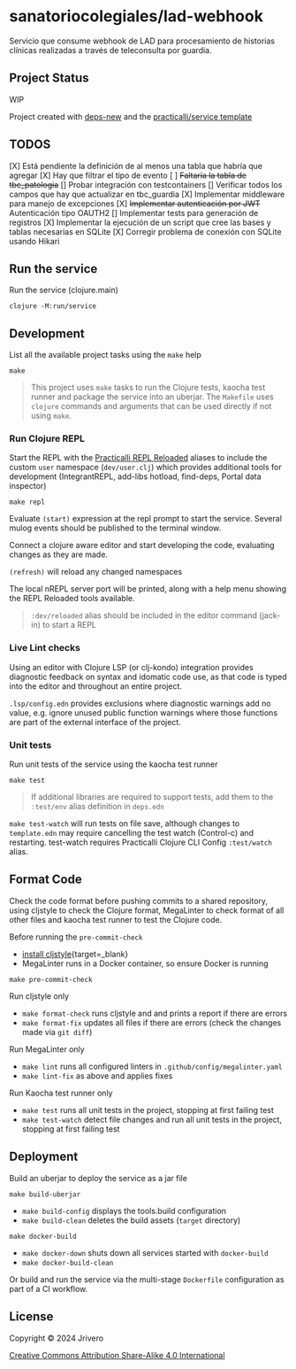 # sanatoriocolegiales/lad-webhook

Servicio que consume webhook de LAD para procesamiento de historias clínicas realizadas a través de teleconsulta por guardia.

## Project Status

WIP

Project created with [deps-new](https://github.com/seancorfield/deps-new) and the [practicalli/service template](https://github.com/practicalli/project-templates)

## TODOS

[X] Está pendiente la definición de al menos una tabla que habría que agregar
[X]  Hay que filtrar el tipo de evento
[ ] ~~Faltaría la tabla de tbc_patologia~~
[] Probar integración con testcontainers
[] Verificar todos los campos que hay que actualizar en tbc_guardia
[X] Implementar middleware para manejo de excepciones 
[X] ~~Implementar autenticación por JWT~~ Autenticación tipo OAUTH2
[] Implementar tests para generación de registros
[X] Implementar la ejecución de un script que cree las bases y tablas necesarias en SQLite
[X] Corregir problema de conexión con SQLite usando Hikari

## Run the service

Run the service (clojure.main)

```shell
clojure -M:run/service
```

## Development

List all the available project tasks using the `make` help

```shell
make
```

> This project uses `make` tasks to run the Clojure tests, kaocha test runner and package the service into an uberjar.  The `Makefile` uses `clojure` commands and arguments that can be used directly if not using `make`.

### Run Clojure REPL

Start the REPL with the [Practicalli REPL Reloaded](https://practical.li/clojure/clojure-cli/repl-reloaded/) aliases to include the custom `user` namespace (`dev/user.clj`) which provides additional tools for development (IntegrantREPL, add-libs hotload, find-deps, Portal data inspector)

```shell
make repl
```

Evaluate `(start)` expression at the repl prompt to start the service.  Several mulog events should be published to the terminal window.

Connect a clojure aware editor and start developing the code, evaluating changes as they are made.

`(refresh)` will reload any changed namespaces

The local nREPL server port will be printed, along with a help menu showing the REPL Reloaded tools available.

> `:dev/reloaded` alias should be included in the editor command (jack-in) to start a REPL


### Live Lint checks

Using an editor with Clojure LSP (or clj-kondo) integration provides diagnostic feedback on syntax and idomatic code use, as that code is typed into the editor and throughout an entire project.

`.lsp/config.edn` provides exclusions where diagnostic warnings add no value, e.g. ignore unused public function warnings where those functions are part of the external interface of the project.


### Unit tests

Run unit tests of the service using the kaocha test runner

```shell
make test
```

> If additional libraries are required to support tests, add them to the `:test/env` alias definition in `deps.edn`

`make test-watch` will run tests on file save, although changes to `template.edn` may require cancelling the test watch (Control-c) and restarting.  test-watch requires Practicalli Clojure CLI Config `:test/watch` alias.

## Format Code

Check the code format before pushing commits to a shared repository, using cljstyle to check the Clojure format, MegaLinter to check format of all other files and kaocha test runner to test the Clojure code.

Before running the `pre-commit-check`

- [install cljstyle](https://github.com/greglook/cljstyle/releases){target=_blank}
- MegaLinter runs in a Docker container, so ensure Docker is running

```shell
make pre-commit-check
```

Run cljstyle only

- `make format-check` runs cljstyle and and prints a report if there are errors
- `make format-fix` updates all files if there are errors (check the changes made via `git diff`)

Run MegaLinter only

- `make lint` runs all configured linters in `.github/config/megalinter.yaml`
- `make lint-fix` as above and applies fixes

Run Kaocha test runner only

- `make test` runs all unit tests in the project, stopping at first failing test
- `make test-watch` detect file changes and run all unit tests in the project, stopping at first failing test


## Deployment

Build an uberjar to deploy the service as a jar file

```shell
make build-uberjar
```

- `make build-config` displays the tools.build configuration
- `make build-clean` deletes the build assets (`target` directory)

```shell
make docker-build
```

- `make docker-down` shuts down all services started with `docker-build`
- `make docker-build-clean`

Or build and run the service via the multi-stage `Dockerfile` configuration as part of a CI workflow.


## License

Copyright © 2024 Jrivero

[Creative Commons Attribution Share-Alike 4.0 International](http://creativecommons.org/licenses/by-sa/4.0/")
